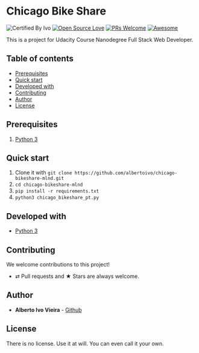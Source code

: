 # Chicago Bike Share

![Certified By Ivo](https://img.shields.io/badge/Certified%20By-Ivo-blue.svg)
[![Open Source Love](https://badges.frapsoft.com/os/v2/open-source.svg?v=102)](https://github.com/ellerbrock/open-source-badge/)
[![PRs Welcome](https://img.shields.io/badge/PRs-welcome-brightgreen.svg?style=flat-square)](http://makeapullrequest.com)
[![Awesome](https://cdn.rawgit.com/sindresorhus/awesome/d7305f38d29fed78fa85652e3a63e154dd8e8829/media/badge.svg)](https://github.com/sindresorhus/awesome)


This is a project for Udacity Course Nanodegree Full Stack Web Developer.

## Table of contents

-   [Prerequisites](#prerequisites)
-   [Quick start](#quick-start)
-   [Developed with](#developed-with)
-   [Contributing](#contributing)
-   [Author](#author)
-   [License](#license)

## Prerequisites

1.  [Python 3](https://www.python.org)

## Quick start

1. Clone it with `git clone https://github.com/albertoivo/chicago-bikeshare-mlnd.git`
1. `cd chicago-bikeshare-mlnd`
1. `pip install -r requirements.txt`
1. `python3 chicago_bikeshare_pt.py`

## Developed with

* [Python 3](https://www.python.org/)

## Contributing

We welcome contributions to this project!

-   ⇄ Pull requests and ★ Stars are always welcome.

## Author

* **Alberto Ivo Vieira** - [Github](https://github.com/albertoivo)

## License

There is no license. Use it at will. You can even call it your own.
